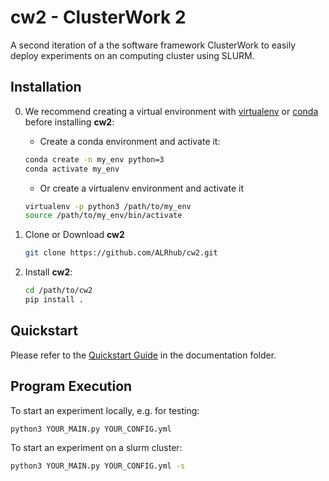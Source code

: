 # cw2 - ClusterWork 2

A second iteration of a the software framework ClusterWork to easily deploy experiments on an computing cluster using SLURM.

## Installation
0. We recommend creating a virtual environment with [virtualenv](https://virtualenv.pypa.io/en/stable/) or [conda](https://conda.io/miniconda.html) before installing **cw2**:
    - Create a conda environment and activate it:
    ```bash
    conda create -n my_env python=3
    conda activate my_env
    ```
    - Or create a virtualenv environment and activate it
    ```bash
    virtualenv -p python3 /path/to/my_env
    source /path/to/my_env/bin/activate
    ```
1. Clone or Download **cw2**
    ```bash
    git clone https://github.com/ALRhub/cw2.git
    ```

2. Install **cw2**:
     ```bash
     cd /path/to/cw2
     pip install .
     ```

## Quickstart
Please refer to the [Quickstart Guide](doc/01_quickstart.md) in the documentation folder.

## Program Execution
To start an experiment locally, e.g. for testing:
```bash
python3 YOUR_MAIN.py YOUR_CONFIG.yml
```

To start an experiment on a slurm cluster:
```bash
python3 YOUR_MAIN.py YOUR_CONFIG.yml -s
```

